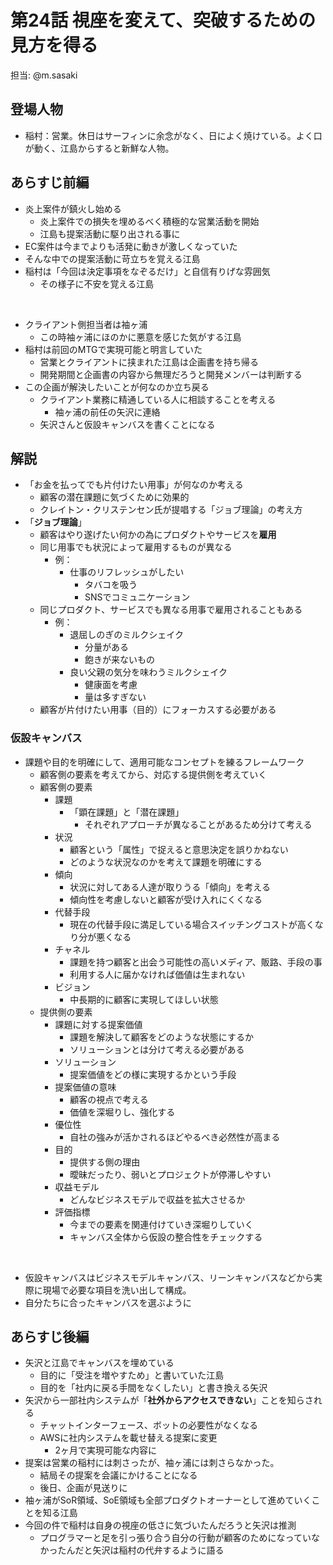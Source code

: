 # 第24話 視座を変えて、突破するための見方を得る

担当: @m.sasaki

## 登場人物
- 稲村：営業。休日はサーフィンに余念がなく、日によく焼けている。よく口が動く、江島からすると新鮮な人物。

## あらすじ前編
- 炎上案件が鎮火し始める
  - 炎上案件での損失を埋めるべく積極的な営業活動を開始
  - 江島も提案活動に駆り出される事に
- EC案件は今までよりも活発に動きが激しくなっていた
- そんな中での提案活動に苛立ちを覚える江島
- 稲村は「今回は決定事項をなぞるだけ」と自信有りげな雰囲気
  - その様子に不安を覚える江島

<br>

- クライアント側担当者は袖ヶ浦
  - この時袖ヶ浦にほのかに悪意を感じた気がする江島
- 稲村は前回のMTGで実現可能と明言していた
  - 営業とクライアントに挟まれた江島は企画書を持ち帰る
  - 開発期間と企画書の内容から無理だろうと開発メンバーは判断する
- この企画が解決したいことが何なのか立ち戻る
  - クライアント業務に精通している人に相談することを考える
    - 袖ヶ浦の前任の矢沢に連絡
  - 矢沢さんと仮設キャンバスを書くことになる

## 解説

- 「お金を払ってでも片付けたい用事」が何なのか考える
  - 顧客の潜在課題に気づくために効果的
  - クレイトン・クリステンセン氏が提唱する「ジョブ理論」の考え方
- 「**ジョブ理論**」
  - 顧客はやり遂げたい何かの為にプロダクトやサービスを**雇用**
  - 同じ用事でも状況によって雇用するものが異なる
    - 例：
      - 仕事のリフレッシュがしたい
        - タバコを吸う
        - SNSでコミュニケーション
  - 同じプロダクト、サービスでも異なる用事で雇用されることもある
    - 例：
      - 退屈しのぎのミルクシェイク
        - 分量がある
        - 飽きが来ないもの
      - 良い父親の気分を味わうミルクシェイク
        - 健康面を考慮
        - 量は多すぎない
  - 顧客が片付けたい用事（目的）にフォーカスする必要がある

### 仮設キャンバス
- 課題や目的を明確にして、適用可能なコンセプトを練るフレームワーク
  - 顧客側の要素を考えてから、対応する提供側を考えていく
  - 顧客側の要素
    - 課題
      - 「顕在課題」と「潜在課題」
        - それぞれアプローチが異なることがあるため分けて考える
    - 状況
      - 顧客という「属性」で捉えると意思決定を誤りかねない
      - どのような状況なのかを考えて課題を明確にする
    - 傾向
      - 状況に対してある人達が取りうる「傾向」を考える
      - 傾向性を考慮しないと顧客が受け入れにくくなる
    - 代替手段
      - 現在の代替手段に満足している場合スイッチングコストが高くなり分が悪くなる
    - チャネル
      - 課題を持つ顧客と出会う可能性の高いメディア、販路、手段の事
      - 利用する人に届かなければ価値は生まれない
    - ビジョン
      - 中長期的に顧客に実現してほしい状態
  - 提供側の要素
    - 課題に対する提案価値
      - 課題を解決して顧客をどのような状態にするか
      - ソリューションとは分けて考える必要がある
    - ソリューション
      - 提案価値をどの様に実現するかという手段
    - 提案価値の意味
      - 顧客の視点で考える
      - 価値を深堀りし、強化する
    - 優位性
      - 自社の強みが活かされるほどやるべき必然性が高まる
    - 目的
      - 提供する側の理由
      - 曖昧だったり、弱いとプロジェクトが停滞しやすい
    - 収益モデル
      - どんなビジネスモデルで収益を拡大させるか
    - 評価指標
      - 今までの要素を関連付けていき深堀りしていく
      - キャンバス全体から仮設の整合性をチェックする

<br>

- 仮設キャンバスはビジネスモデルキャンバス、リーンキャンバスなどから実際に現場で必要な項目を洗い出して構成。
- 自分たちに合ったキャンバスを選ぶように

## あらすじ後編
- 矢沢と江島でキャンバスを埋めている
  - 目的に「受注を増やすため」と書いていた江島
  - 目的を「社内に戻る手間をなくしたい」と書き換える矢沢
- 矢沢から一部社内システムが「**社外からアクセスできない**」ことを知らされる
  - チャットインターフェース、ボットの必要性がなくなる
  - AWSに社内システムを載せ替える提案に変更
    - 2ヶ月で実現可能な内容に
- 提案は営業の稲村には刺さったが、袖ヶ浦には刺さらなかった。
  - 結局その提案を会議にかけることになる
  - 後日、企画が見送りに
- 袖ヶ浦がSoR領域、SoE領域も全部プロダクトオーナーとして進めていくことを知る江島
- 今回の件で稲村は自身の視座の低さに気づいたんだろうと矢沢は推測
  - プログラマーと足を引っ張り合う自分の行動が顧客のためになっていなかったんだと矢沢は稲村の代弁するように語る